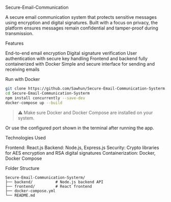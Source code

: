 Secure-Email-Communication

A secure email communication system that protects sensitive messages using encryption and digital signatures. Built with a focus on privacy, the platform ensures messages remain confidential and tamper-proof during transmission.

Features

End-to-end email encryption
Digital signature verification
User authentication with secure key handling
Frontend and backend fully containerized with Docker
Simple and secure interface for sending and receiving emails

Run with Docker

```bash
git clone https://github.com/Sawhun/Secure-Email-Communication-Systerm.git
cd Secure-Email-Communication-Systerm
npm install concurrently --save-dev
docker-compose up --build
```

> ⚠️ Make sure Docker and Docker Compose are installed on your system.


Or use the configured port shown in the terminal after running the app.

Technologies Used

Frontend: React.js
Backend: Node.js, Express.js
Security: Crypto libraries for AES encryption and RSA digital signatures
Containerization: Docker, Docker Compose

Folder Structure

```
Secure-Email-Communication-Systerm/
├── backend/          # Node.js backend API
├── frontend/         # React frontend
├── docker-compose.yml
└── README.md
```
